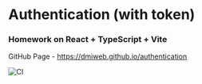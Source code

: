 # Authentication (with token)
### Homework on React + TypeScript + Vite 

GitHub Page - https://dmiweb.github.io/authentication

![CI](https://github.com/dmiweb/authentication/actions/workflows/static.yml/badge.svg)